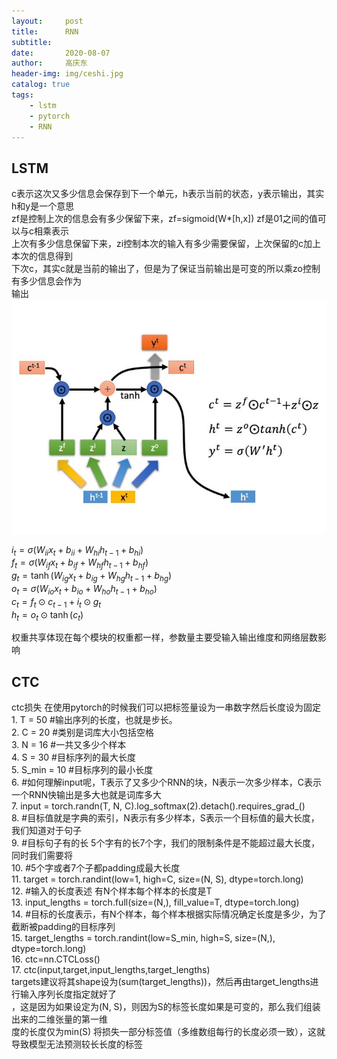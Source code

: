 ```yaml
---
layout:     post
title:      RNN
subtitle:   
date:       2020-08-07
author:     高庆东
header-img: img/ceshi.jpg
catalog: true
tags:
    - lstm
    - pytorch
    - RNN
---
```


## LSTM
c表示这次又多少信息会保存到下一个单元，h表示当前的状态，y表示输出，其实h和y是一个意思  
zf是控制上次的信息会有多少保留下来，zf=sigmoid(W*[h,x]) zf是01之间的值可以与c相乘表示  
上次有多少信息保留下来，zi控制本次的输入有多少需要保留，上次保留的c加上本次的信息得到  
下次c，其实c就是当前的输出了，但是为了保证当前输出是可变的所以乘zo控制有多少信息会作为  
输出  
![lstm](/img/20230313/lstm.jpg)  

$i_t = \sigma(W_{ii} x_t + b_{ii} + W_{hi} h_{t-1} + b_{hi})$   
$f_t = \sigma(W_{if} x_t + b_{if} + W_{hf} h_{t-1} + b_{hf})$  
$g_t = \tanh(W_{ig} x_t + b_{ig} + W_{hg} h_{t-1} + b_{hg})$  
$o_t = \sigma(W_{io} x_t + b_{io} + W_{ho} h_{t-1} + b_{ho})$  
$c_t = f_t \odot c_{t-1} + i_t \odot g_t$  
$h_t = o_t \odot \tanh(c_t)$  

权重共享体现在每个模块的权重都一样，参数量主要受输入输出维度和网络层数影响

## CTC
ctc损失 在使用pytorch的时候我们可以把标签量设为一串数字然后长度设为固定  
	1. T = 50 #输出序列的长度，也就是步长。  
	2. C = 20 #类别是词库大小包括空格  
	3. N = 16 #一共又多少个样本  
	4. S = 30 #目标序列的最大长度  
	5. S_min = 10 #目标序列的最小长度  
	6. #如何理解input呢，T表示了又多少个RNN的块，N表示一次多少样本，C表示一个RNN快输出是多大也就是词库多大  
	7. input = torch.randn(T, N, C).log_softmax(2).detach().requires_grad_()   
	8. #目标值就是字典的索引，N表示有多少样本，S表示一个目标值的最大长度，我们知道对于句子  
	9. #目标句子有的长 5个字有的长7个字，我们的限制条件是不能超过最大长度，同时我们需要将  
	10. #5个字或者7个子都padding成最大长度  
	11. target = torch.randint(low=1, high=C, size=(N, S), dtype=torch.long)  
	12. #输入的长度表述 有N个样本每个样本的长度是T  
	13. input_lengths = torch.full(size=(N,), fill_value=T, dtype=torch.long)  
	14. #目标的长度表示，有N个样本，每个样本根据实际情况确定长度是多少，为了截断被padding的目标序列  
	15. target_lengths = torch.randint(low=S_min, high=S, size=(N,), dtype=torch.long)  
	16. ctc=nn.CTCLoss()  
	17. ctc(input,target,input_lengths,target_lengths)  
targets建议将其shape设为(sum(target_lengths))，然后再由target_lengths进行输入序列长度指定就好了  
，这是因为如果设定为(N, S)，则因为S的标签长度如果是可变的，那么我们组装出来的二维张量的第一维  
度的长度仅为min(S)  将损失一部分标签值（多维数组每行的长度必须一致），这就导致模型无法预测较长长度的标签  






